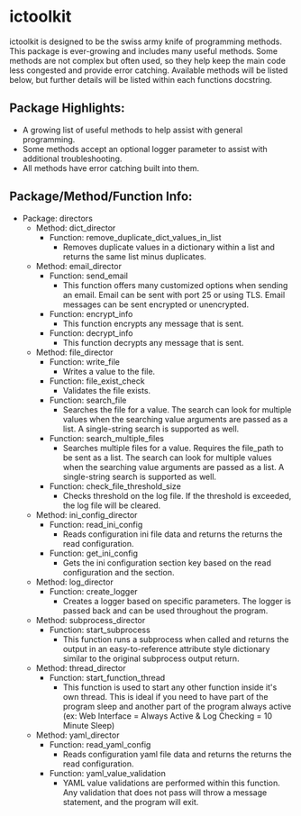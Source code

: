 # ictoolkit
 
ictoolkit is designed to be the swiss army knife of programming methods. This package is ever-growing and includes many useful methods. Some methods are not complex but often used, so they help keep the main code less congested and provide error catching. Available methods will be listed below, but further details will be listed within each functions docstring.

## Package Highlights:
* A growing list of useful methods to help assist with general programming.
* Some methods accept an optional logger parameter to assist with additional troubleshooting.
* All methods have error catching built into them.

## Package/Method/Function Info:
* Package: directors
  - Method: dict_director
    - Function: remove_duplicate_dict_values_in_list
      - Removes duplicate values in a dictionary within a list and returns the same list minus duplicates.
  - Method: email_director
    - Function: send_email
      - This function offers many customized options when sending an email. Email can be sent with port 25 or using TLS. Email messages can be sent encrypted or unencrypted.
    - Function: encrypt_info
      - This function encrypts any message that is sent.
    - Function: decrypt_info
      - This function decrypts any message that is sent.
  - Method: file_director
    - Function: write_file
      - Writes a value to the file.
    - Function: file_exist_check
      - Validates the file exists.
    - Function: search_file
      - Searches the file for a value. The search can look for multiple values when the searching value arguments are passed as a list. A single-string search is supported as well.
    - Function: search_multiple_files
      - Searches multiple files for a value. Requires the file_path to be sent as a list. The search can look for multiple values when the searching value arguments are passed as a list. A single-string search is supported as well.
    - Function: check_file_threshold_size
      - Checks threshold on the log file. If the threshold is exceeded, the log file will be cleared.
  - Method: ini_config_director
    - Function: read_ini_config
      - Reads configuration ini file data and returns the returns the read configuration.
    - Function: get_ini_config
      - Gets the ini configuration section key based on the read configuration and the section.
  - Method: log_director
    - Function: create_logger
      - Creates a logger based on specific parameters. The logger is passed back and can be used throughout the program.
  - Method: subprocess_director
    - Function: start_subprocess
      - This function runs a subprocess when called and returns the output in an easy-to-reference attribute style dictionary similar to the original subprocess output return.
  - Method: thread_director
    - Function: start_function_thread
      - This function is used to start any other function inside it's own thread. This is ideal if you need to have part of the program sleep and another part of the program always active (ex: Web Interface = Always Active & Log Checking = 10 Minute Sleep)
  - Method: yaml_director
    - Function: read_yaml_config
      - Reads configuration yaml file data and returns the returns the read configuration.
    - Function: yaml_value_validation
      - YAML value validations are performed within this function. Any validation that does not pass will throw a message statement, and the program will exit.
